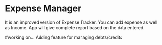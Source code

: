# Expense Manager
 It is an improved version of Expense Tracker.
 You can add expense as well as Income.
 App will give complete report based on the data entered.


#working on...
 Adding feature for managing debts/credits
